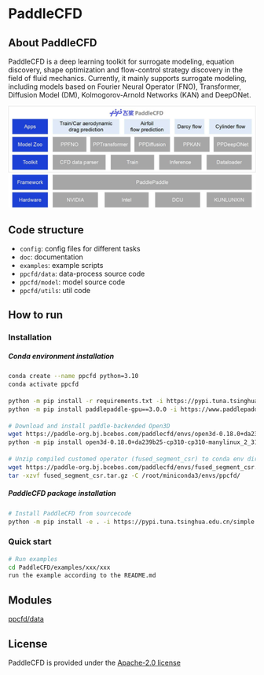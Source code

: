 # PaddleCFD

## About PaddleCFD

PaddleCFD is a deep learning toolkit for surrogate modeling, equation discovery, shape optimization and flow-control strategy discovery in the field of fluid mechanics. Currently, it mainly supports surrogate modeling, including models based on Fourier Neural Operator (FNO), Transformer, Diffusion Model (DM),  Kolmogorov-Arnold Networks (KAN) and DeepONet.

<img src="./doc/paddlecfd_architecture.jpg" alt="This is an image" title="PaddleCFD architecture">


## Code structure

- `config`: config files for different tasks
- `doc`: documentation
- `examples`: example scripts
- `ppcfd/data`: data-process source code
- `ppcfd/model`: model source code
- `ppcfd/utils`: util code

## How to run

### Installation

##### Conda environment installation

```bash
conda create --name ppcfd python=3.10
conda activate ppcfd

python -m pip install -r requirements.txt -i https://pypi.tuna.tsinghua.edu.cn/simple
python -m pip install paddlepaddle-gpu==3.0.0 -i https://www.paddlepaddle.org.cn/packages/stable/cu118/

# Download and install paddle-backended Open3D
wget https://paddle-org.bj.bcebos.com/paddlecfd/envs/open3d-0.18.0+da239b25-cp310-cp310-manylinux_2_31_x86_64.whl
python -m pip install open3d-0.18.0+da239b25-cp310-cp310-manylinux_2_31_x86_64.whl -i https://pypi.tuna.tsinghua.edu.cn/simple

# Unzip compiled customed operator (fused_segment_csr) to conda env directory
wget https://paddle-org.bj.bcebos.com/paddlecfd/envs/fused_segment_csr.tar.gz
tar -xzvf fused_segment_csr.tar.gz -C /root/miniconda3/envs/ppcfd/
```

##### PaddleCFD package installation
```bash
# Install PaddleCFD from sourcecode
python -m pip install -e . -i https://pypi.tuna.tsinghua.edu.cn/simple
```

### Quick start
```bash
# Run examples
cd PaddleCFD/examples/xxx/xxx
run the example according to the README.md
```

## Modules

[ppcfd/data](./doc/data.md)

## License

PaddleCFD is provided under the [Apache-2.0 license](./LICENSE)
